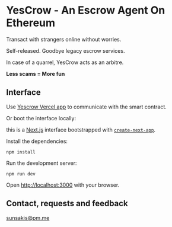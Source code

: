 # YesCrow - An Escrow Agent On Ethereum

Transact with strangers online without worries.

Self-released. Goodbye legacy escrow services.

In case of a quarrel, YesCrow acts as an arbitre. 

**Less scams = More fun**

## Interface

Use <a href="https://yescrow.vercel.app">Yescrow Vercel app</a> to communicate with the smart contract.

Or boot the interface locally:

this is a [Next.js](https://nextjs.org/) interface bootstrapped with [`create-next-app`](https://github.com/vercel/next.js/tree/canary/packages/create-next-app).

Install the dependencies:

```
npm install
```

Run the development server:

```
npm run dev
```

Open [http://localhost:3000](http://localhost:3000) with your browser.

## Contact, requests and feedback

sunsakis@pm.me
